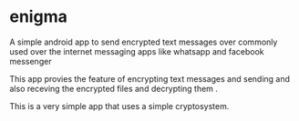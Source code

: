 # enigma
A simple android app to send encrypted text messages over commonly used over the internet messaging apps like whatsapp and facebook messenger

This app provies the feature of encrypting text messages and sending and also receving the encrypted files and decrypting them .


This is a very simple app that uses a simple cryptosystem.
